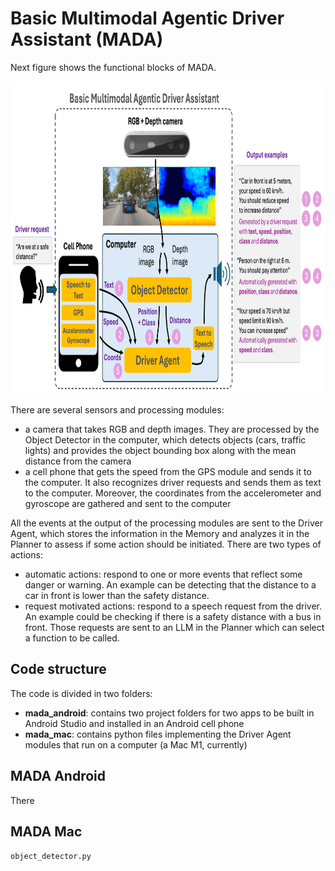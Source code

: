 # Basic Multimodal Agentic Driver Assistant (MADA)



Next figure shows the functional blocks of MADA.

<img src="readme_files/esquema MADA.png" alt="MADA functional blocks" width="900" height="500" />

There are several sensors and processing modules:
- a camera that takes RGB and depth images. They are processed by the Object Detector in the computer, which detects objects (cars, traffic lights) and provides the object bounding box along with the mean distance from the camera
- a cell phone that gets the speed from the GPS module and sends it to the computer. It also recognizes driver requests and sends them as text to the computer. Moreover, the coordinates from the accelerometer and gyroscope are gathered and sent to the computer

All the events at the output of the processing modules are sent to the Driver Agent, which stores the information in the Memory and analyzes it in the Planner to assess if some action should be initiated. There are two types of actions:
- automatic actions: respond to one or more events that reflect some danger or warning. An example can be detecting that the distance to a car in front is lower than the safety distance.
- request motivated actions: respond to a speech request from the driver. An example could be checking if there is a safety distance with a bus in front. Those requests are sent to an LLM in the Planner which can select a function to be called.

## Code structure
The code is divided in two folders:
- **mada_android**: contains two project folders for two apps to be built in Android Studio and installed in an Android cell phone
- **mada_mac**: contains python files implementing the Driver Agent modules that run on a computer (a Mac M1, currently)

## MADA Android
There 

## MADA Mac
`object_detector.py`
